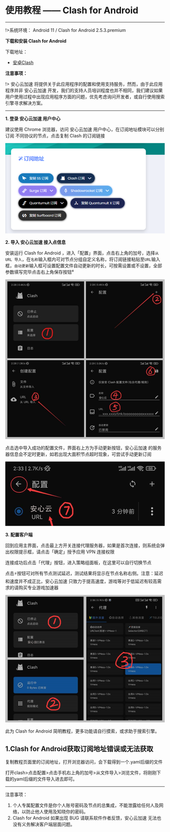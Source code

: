 # 使用教程 —— Clash for Android

- - -

!>系统环境： Android 11 / Clash for Android 2.5.3.premium

**下载和安装 Clash for Android**

下载地址：
- [安卓Clash](https://webs.lanzoui.com/ClashA)

**注意事项：**  

!> 安心云加速 将提供关于此应用程序的配置和使用支持服务，然而，由于此应用程序并非 安心云加速 开发，我们的支持人员培训程度也并不相同，我们建议如果用户使用过程中出现应用程序方面的问题，优先考虑询问开发者，或自行使用搜索引擎寻求解决方案。

---


**1. 登录 安心云加速 用户中心**

建议使用 Chrome 浏览器，访问 安心云加速 用户中心，在订阅地址模块可以分别订阅 不同协议的节点，点击复制 Clash 的订阅链接

![](../img/faq/clash-win.png)


**2. 导入 安心云加速 接入点信息**

安装运行 Clash for Android ，进入「配置」界面，点击右上角的加号，选择`从 URL 导入`，在`名称`输入框内可对节点分组自定义名称，将订阅链接粘贴至`URL`输入框，`自动更新`输入框可设置配置文件自动更新的时长，可按需设置或不设置，全部参数填写完毕点击右上角保存按钮⁴

![](../img/faq/CFA-1-1.jpg)

点击选中导入成功的配置文件，界面右上方为手动更新按钮，安心云加速 的服务器信息会不定时更新，如若出现大面积节点超时现象，可尝试手动更新订阅

![](../img/faq/CFA-2-2.jpg)

**3. 配置客户端**

回到应用主界面，点击最上方开关连接代理服务器，如果是首次连接，则系统会弹出权限提示框，请点击「确定」授予应用 VPN 连接权限

连接成功后点击「代理」按钮，进入策略组面板，在这里可以自行切换节点

点击⚡按钮可对所有节点测试延迟，测试结果将显示在节点名称右侧。注意：延迟和速度并不成正比，安心云加速 只致力于提高速度，游戏等对于低延迟有较高需求的请购买专业游戏加速器

![](../img/faq/CFA-3-1.jpg)

此为 Clash for Android 简明教程，更多功能请自行摸索，或求助于搜索引擎。

## 1.Clash for Android获取订阅地址错误或无法获取

复制教程页面里的订阅地址，打开浏览器访问，会下载得到一个.yaml后缀的文件

打开clash>点击配置>点击手机右上角的加号>从文件导入>浏览文件，将刚刚下载的yaml后缀的文件导入进去即可。

- - -
注意事项：  
1. 个人专属配置文件是你个人账号密码及节点的总集成，不能泄露给任何人及网络，以防止他人使用及知晓你的密码。  
2. Clash for Android 如果出现 BUG 请联系软件作者反馈，安心云加速 无法也没有义务解决客户端层面问题。
